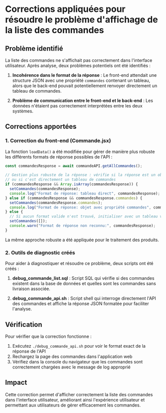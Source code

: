 # Corrections appliquées pour résoudre le problème d'affichage de la liste des commandes

## Problème identifié
La liste des commandes ne s'affichait pas correctement dans l'interface utilisateur. Après analyse, deux problèmes potentiels ont été identifiés :

1. **Incohérence dans le format de la réponse** : Le front-end attendait une structure JSON avec une propriété `commandes` contenant un tableau, alors que le back-end pouvait potentiellement renvoyer directement un tableau de commandes.

2. **Problème de communication entre le front-end et le back-end** : Les données n'étaient pas correctement interprétées entre les deux systèmes.

## Corrections apportées

### 1. Correction du front-end (Commande.jsx)
La fonction `loadData()` a été modifiée pour gérer de manière plus robuste les différents formats de réponse possibles de l'API :

```javascript
const commandesResponse = await commandeAPI.getAllCommandes();
      
// Gestion plus robuste de la réponse : vérifie si la réponse est un objet avec une propriété commandes
// ou si c'est directement un tableau de commandes
if (commandesResponse && Array.isArray(commandesResponse)) {
  setCommandes(commandesResponse);
  console.log("Format de réponse: tableau direct", commandesResponse);
} else if (commandesResponse && commandesResponse.commandes) {
  setCommandes(commandesResponse.commandes);
  console.log("Format de réponse: objet avec propriété commandes", commandesResponse.commandes);
} else {
  // Si aucun format valide n'est trouvé, initialiser avec un tableau vide
  setCommandes([]);
  console.warn("Format de réponse non reconnu:", commandesResponse);
}
```

La même approche robuste a été appliquée pour le traitement des produits.

### 2. Outils de diagnostic créés

Pour aider à diagnostiquer et résoudre ce problème, deux scripts ont été créés :

1. **debug_commande_list.sql** : Script SQL qui vérifie si des commandes existent dans la base de données et quelles sont les commandes sans livraison associée.

2. **debug_commande_api.sh** : Script shell qui interroge directement l'API des commandes et affiche la réponse JSON formatée pour faciliter l'analyse.

## Vérification
Pour vérifier que la correction fonctionne :

1. Exécutez `./debug_commande_api.sh` pour voir le format exact de la réponse de l'API
2. Rechargez la page des commandes dans l'application web
3. Vérifiez dans la console du navigateur que les commandes sont correctement chargées avec le message de log approprié

## Impact
Cette correction permet d'afficher correctement la liste des commandes dans l'interface utilisateur, améliorant ainsi l'expérience utilisateur et permettant aux utilisateurs de gérer efficacement les commandes.
